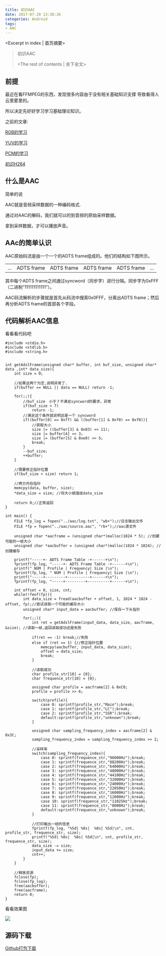 ```yaml
---
title: 初识AAC
date: 2017-07-20 13:38:26
categories: Android
tags: 
- AAC
---
```

<Excerpt in index | 首页摘要> 
> 初识AAC
> <!-- more -->
> <The rest of contents | 余下全文> 

##  前提  ##
最近在看FFMPEG的东西，发现很多内容由于没有相关基础知识支撑 导致看得人云里雾里的。

所以决定先好好学习学习基础理论知识。

之前的文章:

[RGB的学习](https://gloomyer.com/2017/07/14/study_rgb_01/)

[YUV的学习](https://gloomyer.com/2017/07/13/study_yuv_01/)

[PCM的学习](https://gloomyer.com/2017/07/18/study_pcm_01/)

[初识H264](https://gloomyer.com/2017/07/19/study_h264_01/)

##  什么是AAC  ##
简单的说

AAC就是音频采样数据的一种编码格式.

通过对AAC的解码，我们就可以的到音频的原始采样数据。

拿到采样数据，才可以播放声音。

##  AAc的简单认识  ##

AAC原始码流是由一个一个的ADTS frame组成的。他们的结构如下图所示。
<table>
    <tr>
		<td>...</td>
        <td>ADTS frame</td>
		<td>ADTS frame</td>
		<td>ADTS frame</td>
		<td>ADTS frame</td>
		<td>...</td>
    </tr>
</table>

其中每个ADTS frame之间通过syncword（同步字）进行分隔。同步字为0xFFF（二进制“111111111111”）。

AAC码流解析的步骤就是首先从码流中搜索0x0FFF，分离出ADTS frame；然后再分析ADTS frame的首部各个字段。

##  代码解析AAC信息  ##

看看看代码吧

```
#include <stdio.h>
#include <stdlib.h>
#include <string.h>


int getAdslFrame(unsigned char* buffer, int buf_size, unsigned char* data ,int* data_size){
    int size = 0;

    //如果这两个为空,说明异常了.
    if(buffer == NULL || data == NULL) return -1;
    
    for(;;){
        //buf_size　小于７不满足syncword的要求，异常
        if(buf_size < 7)
            return -1;
        //满足这个条件就说明这是一个 syncword
        if((buffer[0] == 0xff) && ((buffer[1] & 0xf0) == 0xf0)){
            //获取大小
            size |= ((buffer[3] & 0x03) << 11);
            size |= buffer[4] << 3;
            size |= (buffer[5] & 0xe0) >> 5;
            break;
        }
        --buf_size;
        ++buffer;
    }

    //需要修正指针位置
    if(buf_size < size) return 1;

    //拷贝内存指针
    memcpy(data, buffer, size);
    *data_size = size; //将大小赋值给data_size

    return 0;//正常返回
}

int main() {
    FILE *fp_log = fopen("../aac/log.txt", "wb+");//日志输出文件
    FILE *fp = fopen("../aac/source.aac", "rb+");//aac源文件

    unsigned char *aacframe = (unsigned char*)malloc(1024 * 5); //创建可能的一帧大小
    unsigned char *aacbuffer = (unsigned char*)malloc(1024 * 1024); //创建缓存

    printf("-----+- ADTS Frame Table -+------+\n");
    fprintf(fp_log, "-----+- ADTS Frame Table -+------+\n");
    printf(" NUM | Profile | Frequency| Size |\n");
    fprintf(fp_log, " NUM | Profile | Frequency| Size |\n");
    printf("-----+---------+----------+------+\n");
    fprintf(fp_log, "-----+---------+----------+------+\n");

    int offset = 0, size, cnt;
    while(!feof(fp)){
        int data_size = fread(aacbuffer + offset, 1, 1024 * 1024 - offset, fp);//尝试读取一个可能的缓存大小
        unsigned char* input_data = aacbuffer; //保存一下头指针

        for(;;){
            int ret = getAdslFrame(input_data, data_size, aacframe, &size); //读取一帧,返回读取成功还是失败

            if(ret == -1) break;//失败
            else if (ret == 1) {//修正指针位置
                memcpy(aacbuffer, input_data, data_size);
                offset = data_size;
                break;
            }
            
            //读取成功
            char profile_str[10] = {0};
            char frequence_str[10] = {0};
            
            unsigned char profile = aacframe[2] & 0xC0;
            profile = profile >> 6; 
            
            switch(profile){  
                case 0: sprintf(profile_str,"Main");break;
                case 1: sprintf(profile_str,"LC");break;
                case 2: sprintf(profile_str,"SSR");break;
                default:sprintf(profile_str,"unknown");break;
            }

            unsigned char sampling_frequency_index = aacframe[2] & 0x3C;
            sampling_frequency_index = sampling_frequency_index >> 2;
            
            //采样率
            switch(sampling_frequency_index){
                case 0: sprintf(frequence_str,"96000Hz");break;
                case 1: sprintf(frequence_str,"88200Hz");break;
                case 2: sprintf(frequence_str,"64000Hz");break;
                case 3: sprintf(frequence_str,"48000Hz");break;
                case 4: sprintf(frequence_str,"44100Hz");break;
                case 5: sprintf(frequence_str,"32000Hz");break;
                case 6: sprintf(frequence_str,"24000Hz");break;
                case 7: sprintf(frequence_str,"22050Hz");break;
                case 8: sprintf(frequence_str,"16000Hz");break;
                case 9: sprintf(frequence_str,"12000Hz");break;
                case 10: sprintf(frequence_str,"11025Hz");break;
                case 11: sprintf(frequence_str,"8000Hz");break;
                default:sprintf(frequence_str,"unknown");break;
            }

            //打印输出一帧的信息
            fprintf(fp_log, "%5d| %8s|  %8s| %5d|\n", cnt, profile_str, frequence_str, size);
            printf("%5d| %8s|  %8s| %5d|\n", cnt, profile_str, frequence_str, size);
            data_size -= size;
            input_data += size;
            cnt++;
        }
    }

    //释放资源
    fclose(fp);
    fclose(fp_log);
    free(aacbuffer);
    free(aacframe);
    return 0;
}
```

看看效果图

![](http://gloomyer.com/img/img/study_aac_01.png)

##  源码下载  ##

[Github打包下载](https://github.com/Gloomyer/study_aac_01)